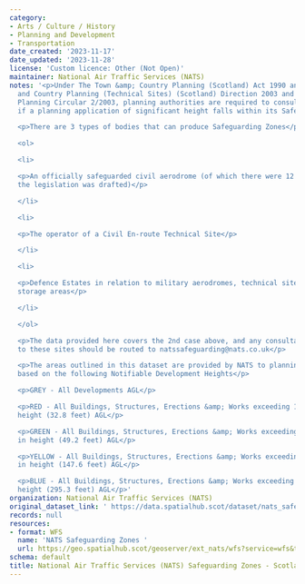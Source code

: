 ```yaml
---
category:
- Arts / Culture / History
- Planning and Development
- Transportation
date_created: '2023-11-17'
date_updated: '2023-11-28'
license: 'Custom licence: Other (Not Open)'
maintainer: National Air Traffic Services (NATS)
notes: '<p>Under The Town &amp; Country Planning (Scotland) Act 1990 and The Town
  and Country Planning (Technical Sites) (Scotland) Direction 2003 and Scottish Executive
  Planning Circular 2/2003, planning authorities are required to consult with NATS
  if a planning application of significant height falls within its Safeguarding Zones.</p>

  <p>There are 3 types of bodies that can produce Safeguarding Zones</p>

  <ol>

  <li>

  <p>An officially safeguarded civil aerodrome (of which there were 12 at the time
  the legislation was drafted)</p>

  </li>

  <li>

  <p>The operator of a Civil En-route Technical Site</p>

  </li>

  <li>

  <p>Defence Estates in relation to military aerodromes, technical sites and explosives
  storage areas</p>

  </li>

  </ol>

  <p>The data provided here covers the 2nd case above, and any consultation in relation
  to these sites should be routed to natssafeguarding@nats.co.uk</p>

  <p>The areas outlined in this dataset are provided by NATS to planning authorities
  based on the following Notifiable Development Heights</p>

  <p>GREY - All Developments AGL</p>

  <p>RED - All Buildings, Structures, Erections &amp; Works exceeding 10 metres in
  height (32.8 feet) AGL</p>

  <p>GREEN - All Buildings, Structures, Erections &amp; Works exceeding 15 metres
  in height (49.2 feet) AGL</p>

  <p>YELLOW - All Buildings, Structures, Erections &amp; Works exceeding 45 metres
  in height (147.6 feet) AGL</p>

  <p>BLUE - All Buildings, Structures, Erections &amp; Works exceeding 90 metres in
  height (295.3 feet) AGL</p>'
organization: National Air Traffic Services (NATS)
original_dataset_link: ' https://data.spatialhub.scot/dataset/nats_safeguarding_zones-nats'
records: null
resources:
- format: WFS
  name: 'NATS Safeguarding Zones '
  url: https://geo.spatialhub.scot/geoserver/ext_nats/wfs?service=wfs&typeName=ext_nats:pub_nats
schema: default
title: National Air Traffic Services (NATS) Safeguarding Zones - Scotland
---
```

